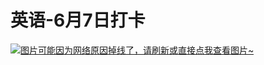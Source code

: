 # 英语-6月7日打卡

[![图片可能因为网络原因掉线了，请刷新或直接点我查看图片~](https://cdn.jsdelivr.net/gh/ylsislove/image-home/test/20210607234956.jpg)](https://cdn.jsdelivr.net/gh/ylsislove/image-home/test/20210607234956.jpg)
